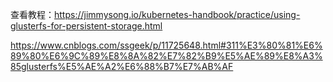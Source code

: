 查看教程：https://jimmysong.io/kubernetes-handbook/practice/using-glusterfs-for-persistent-storage.html

https://www.cnblogs.com/ssgeek/p/11725648.html#311%E3%80%81%E6%89%80%E6%9C%89%E8%8A%82%E7%82%B9%E5%AE%89%E8%A3%85glusterfs%E5%AE%A2%E6%88%B7%E7%AB%AF
